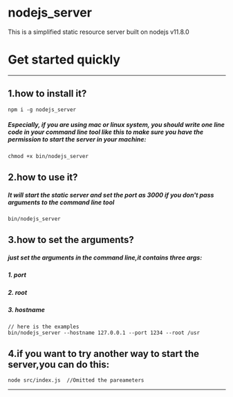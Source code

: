 # nodejs_server
This is a simplified static resource server built on nodejs v11.8.0
# Get started quickly
---
## 1.how to install it?
    npm i -g nodejs_server
##### Especially, if you are using mac or linux system, you should write one line code in your command line tool like this to make sure you have the permission to start the server in your machine:
    chmod +x bin/nodejs_server
## 2.how to use it?
##### It will start the static server and set the port as 3000 if you don't pass arguments to the command line tool
    bin/nodejs_server 

## 3.how to set the arguments?
##### just set the arguments in the command line,it contains three args:
##### 1. port  
##### 2. root 
##### 3. hostname
    // here is the examples
    bin/nodejs_server --hostname 127.0.0.1 --port 1234 --root /usr 
## 4.if you want to try another way to start the server,you can do this:
    node src/index.js  //Omitted the pareameters
---
